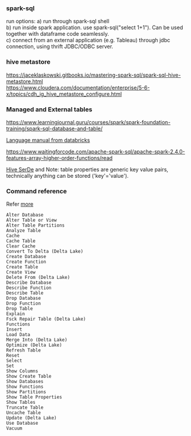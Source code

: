 ### spark-sql

run options:
a) run through spark-sql shell  
b) run inside spark application. use spark-sql("select 1+1"). Can be used together with dataframe code seamlessly.  
c) connect from an external application (e.g. Tableau) through jdbc connection, using thrift JDBC/ODBC server.

### hive metastore

https://jaceklaskowski.gitbooks.io/mastering-spark-sql/spark-sql-hive-metastore.html  
https://www.cloudera.com/documentation/enterprise/5-6-x/topics/cdh_ig_hive_metastore_configure.html

### Managed and External tables

https://www.learningjournal.guru/courses/spark/spark-foundation-training/spark-sql-database-and-table/

[Language manual from databricks](https://docs.databricks.com/spark/latest/spark-sql/index.html)

https://www.waitingforcode.com/apache-spark-sql/apache-spark-2.4.0-features-array-higher-order-functions/read

[Hive SerDe](https://cwiki.apache.org/confluence/display/Hive/DeveloperGuide#DeveloperGuide-HiveSerDe) and 
Note: table properties are generic key value pairs, technically anything can be stored ('key'='value'). 

### Command reference

Refer [more](https://cwiki.apache.org/confluence/display/Hive/LanguageManual+DDL)

    Alter Database
    Alter Table or View
    Alter Table Partitions
    Analyze Table
    Cache
    Cache Table
    Clear Cache
    Convert To Delta (Delta Lake)
    Create Database
    Create Function
    Create Table
    Create View
    Delete From (Delta Lake)
    Describe Database
    Describe Function
    Describe Table
    Drop Database
    Drop Function
    Drop Table
    Explain
    Fsck Repair Table (Delta Lake)
    Functions
    Insert
    Load Data
    Merge Into (Delta Lake)
    Optimize (Delta Lake)
    Refresh Table
    Reset
    Select
    Set
    Show Columns
    Show Create Table
    Show Databases
    Show Functions
    Show Partitions
    Show Table Properties
    Show Tables
    Truncate Table
    Uncache Table
    Update (Delta Lake)
    Use Database
    Vacuum
